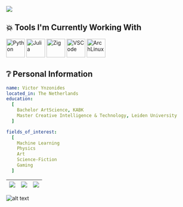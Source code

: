 <p alight="center">
  <img src = "https://capsule-render.vercel.app/api?type=blur&height=300&color=gradient&text=Hello,%20I%20am%20Victor"/>
</p>

<h2> 💥 Tools I'm Currently Working With</h2>
<p align="centre">
  <img src="https://cdn.jsdelivr.net/gh/devicons/devicon@latest/icons/python/python-original.svg" alt="Python" width="50" height="50"/>
  <img src="https://cdn.jsdelivr.net/gh/devicons/devicon@latest/icons/julia/julia-original.svg" alt="Julia" width="50" height="50"/>
  <img src="https://cdn.jsdelivr.net/gh/devicons/devicon@latest/icons/zig/zig-original.svg" alt="Zig" width="50" height="50"/>
  <img src="https://cdn.jsdelivr.net/gh/devicons/devicon@latest/icons/vscode/vscode-original.svg" alt="VSCode" width="50" height="50"/>
  <img src="https://cdn.jsdelivr.net/gh/devicons/devicon@latest/icons/archlinux/archlinux-original.svg" alt="ArchLinux" width="50" height="50"/>
</p>

<h2> ❔ Personal Information</h2>

```yaml
name: Victor Ynzonides
located_in: The Netherlands
education:
  [
    Bachelor ArtScience, KABK
    Master Creative Intelligence & Technology, Leiden University
  ]

fields_of_interest:
  [
    Machine Learning
    Physics
    Art
    Science-Fiction
    Gaming
  ]
```

|![](https://github-profile-summary-cards.vercel.app/api/cards/stats?username=victorcynzo&theme=dark)|![](https://github-profile-summary-cards.vercel.app/api/cards/repos-per-language?username=victorcynzo&theme=dark)|![](https://github-profile-summary-cards.vercel.app/api/cards/most-commit-language?username=victorcynzo&theme=dark)|
|-----|------|------|

[logo]: https://i.redd.it/k9wl9ypumyp31.png
![alt text][logo]
